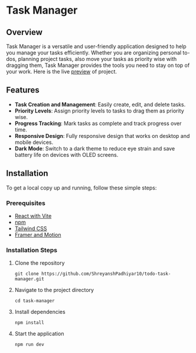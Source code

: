 <!DOCTYPE html>
<html lang="en">
<head>
    <meta charset="UTF-8">
    <meta name="viewport" content="width=device-width, initial-scale=1.0">
</head>
<body>
    <div class="container">
        <h1>Task Manager</h1>
        <h2>Overview</h2>
        <p>Task Manager is a versatile and user-friendly application designed to help you manage your tasks efficiently. Whether you are organizing personal to-dos, planning project tasks, also move your tasks as priority wise with dragging them, Task Manager provides the tools you need to stay on top of your work. Here is the live <a href="https://shreyanshpadhiyar10.github.io/todo-task-manager/">preview</a> of project.</p>
        <h2>Features</h2>
        <ul>
            <li><strong>Task Creation and Management</strong>: Easily create, edit, and delete tasks.</li>
            <li><strong>Priority Levels</strong>: Assign priority levels to tasks to drag them as priority wise.</li>
            <li><strong>Progress Tracking</strong>: Mark tasks as complete and track progress over time.</li>
            <li><strong>Responsive Design</strong>: Fully responsive design that works on desktop and mobile devices.</li>
            <li><strong>Dark Mode</strong>: Switch to a dark theme to reduce eye strain and save battery life on devices with OLED screens.</li>
        </ul>
        <h2>Installation</h2>
        <p>To get a local copy up and running, follow these simple steps:</p>
        <h3>Prerequisites</h3>
        <ul>
            <li><a href="https://vitejs.dev/guide/">React with Vite</a></li>
            <li><a href="https://www.npmjs.com/get-npm">npm</a></li>
            <li><a href="https://tailwindcss.com/docs/guides/vite">Tailwind CSS</a></li>
            <li><a href="https://www.framer.com/motion">Framer and Motion</a></li>
        </ul>
        <h3>Installation Steps</h3>
        <ol>
            <li>Clone the repository
                <pre><code>git clone https://github.com/ShreyanshPadhiyar10/todo-task-manager.git</code></pre>
            </li>
            <li>Navigate to the project directory
                <pre><code>cd task-manager</code></pre>
            </li>
            <li>Install dependencies
                <pre><code>npm install</code></pre>
            </li>
            <li>Start the application
                <pre><code>npm run dev</code></pre>
            </li>
        </ol>
    </div>
</body>
</html>
